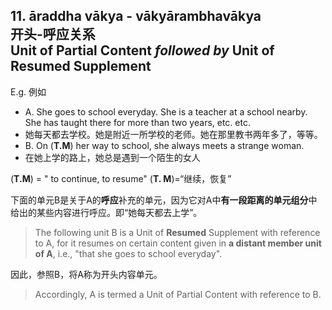 ## 11. āraddha vākya - vākyārambhavākya<br>**开头**-**呼应**关系<br>**Unit of Partial Content** *followed by* **Unit of Resumed Supplement**
E.g. 例如
- A. She goes to school everyday. She is a teacher at a school nearby. She has taught there for more than two years, etc. etc.
- 她每天都去学校。她是附近一所学校的老师。她在那里教书两年多了，等等。
- B. On (**T.M**) her way to school, she always meets a strange woman.
- 在她上学的路上，她总是遇到一个陌生的女人

 (**T.M**) = " to continue, to resume"
 (**T. M**)=“继续，恢复”

下面的单元B是关于A的**呼应**补充的单元，因为它对A中**有一段距离的单元组分**中给出的某些内容进行呼应。即“她每天都去上学”。
>The following unit B is a Unit of **Resumed** Supplement with reference to A, for it resumes on certain content given in **a distant member unit of A**, i.e., "that she goes to school everyday".


因此，参照B，将A称为开头内容单元。
>Accordingly, A is termed a Unit of Partial Content with reference to B.
